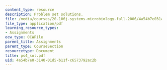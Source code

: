 ```yaml
---
content_type: resource
description: Problem set solutions.
file: /media/courses/20-106j-systems-microbiology-fall-2006/4a54b7e0314001d5b11fc6573792ac2b_ps4_sol.pdf
file_type: application/pdf
learning_resource_types:
- Assignments
ocw_type: OCWFile
parent_title: Assignments
parent_type: CourseSection
resourcetype: Document
title: ps4_sol.pdf
uid: 4a54b7e0-3140-01d5-b11f-c6573792ac2b
---
```

